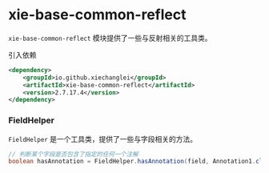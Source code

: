 # xie-base-common-reflect

`xie-base-common-reflect` 模块提供了一些与反射相关的工具类。

引入依赖

```xml
<dependency>
    <groupId>io.github.xiechanglei</groupId>
    <artifactId>xie-base-common-reflect</artifactId>
    <version>2.7.17.4</version>
</dependency>
```

### FieldHelper

`FieldHelper` 是一个工具类，提供了一些与字段相关的方法。

```java
// 判断某个字段是否包含了指定的任何一个注解
boolean hasAnnotation = FieldHelper.hasAnnotation(field, Annotation1.class, Annotation2.class);
```